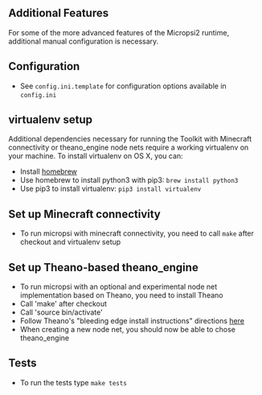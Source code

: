 Additional Features
-----
For some of the more advanced features of the Micropsi2 runtime, additional manual configuration is necessary.


Configuration
-----
* See `config.ini.template` for configuration options available in `config.ini`


virtualenv setup
-----
Additional dependencies necessary for running the Toolkit with Minecraft connectivity or theano_engine node nets
require a working virtualenv on your machine. To install virtualenv on OS X, you can:
* Install [homebrew](http://brew.sh/)
* Use homebrew to install python3 with pip3: `brew install python3`
* Use pip3 to install virtualenv: `pip3 install virtualenv`


Set up Minecraft connectivity
-----
* To run micropsi with minecraft connectivity, you need to call `make` after checkout and virtualenv setup


Set up Theano-based theano_engine
-----
* To run micropsi with an optional and experimental node net implementation based on Theano, you need to install Theano
* Call 'make' after checkout
* Call 'source bin/activate'
* Follow Theano's "bleeding edge install instructions" directions [here](http://deeplearning.net/software/theano/install.html)
* When creating a new node net, you should now be able to chose theano_engine


Tests
-----
* To run the tests type `make tests`
